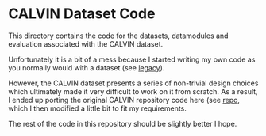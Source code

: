 # CALVIN Dataset Code

This directory contains the code for the datasets, datamodules and evaluation
associated with the CALVIN dataset.

Unfortunately it is a bit of a mess because I started writing my own code as you
normally would with a dataset (see [legacy](./legacy/)).

However, the CALVIN dataset presents a series of non-trivial design choices
which ultimately made it very difficult to work on it from scratch. As a result,
I ended up porting the original CALVIN repository code here (see
[repo](./repo/), which I then modified a little bit to fit my requirements.

The rest of the code in this repository should be slightly better I hope.
